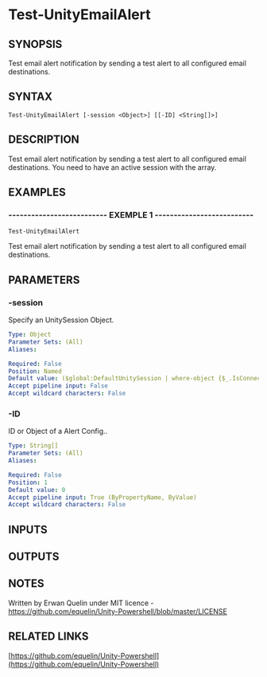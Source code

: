 # Test-UnityEmailAlert

## SYNOPSIS
Test email alert notification by sending a test alert to all configured email destinations.

## SYNTAX

```
Test-UnityEmailAlert [-session <Object>] [[-ID] <String[]>]
```

## DESCRIPTION
Test email alert notification by sending a test alert to all configured email destinations. 
You need to have an active session with the array.

## EXAMPLES

### -------------------------- EXEMPLE 1 --------------------------
```
Test-UnityEmailAlert
```

Test email alert notification by sending a test alert to all configured email destinations.

## PARAMETERS

### -session
Specify an UnitySession Object.

```yaml
Type: Object
Parameter Sets: (All)
Aliases: 

Required: False
Position: Named
Default value: ($global:DefaultUnitySession | where-object {$_.IsConnected -eq $true})
Accept pipeline input: False
Accept wildcard characters: False
```

### -ID
ID or Object of a Alert Config..

```yaml
Type: String[]
Parameter Sets: (All)
Aliases: 

Required: False
Position: 1
Default value: 0
Accept pipeline input: True (ByPropertyName, ByValue)
Accept wildcard characters: False
```

## INPUTS

## OUTPUTS

## NOTES
Written by Erwan Quelin under MIT licence - https://github.com/equelin/Unity-Powershell/blob/master/LICENSE

## RELATED LINKS

[https://github.com/equelin/Unity-Powershell](https://github.com/equelin/Unity-Powershell)

